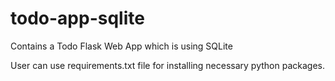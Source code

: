 # todo-app-sqlite
Contains a Todo Flask Web App which is using SQLite

User can use requirements.txt file for installing necessary python packages.
